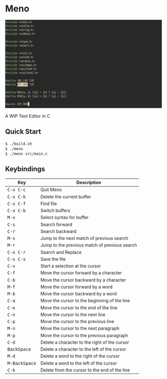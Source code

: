 # Meno
![Meno](img/meno.png)

A WIP Text Editor in C

## Quick Start
```console
$ ./build.sh
$ ./meno
$ ./meno src/main.c
```

## Keybindings
| Key | Description |
| --- | ----------- |
| <kbd>C-x C-c</kbd> | Quit Meno |
| <kbd>C-x C-k</kbd> | Delete the current buffer |
| <kbd>C-x C-f</kbd> | Find file |
| <kbd>C-x C-b</kbd> | Switch buffers |
| <kbd>M-x</kbd> | Select syntax for buffer |
| <kbd>C-s</kbd> | Search forward |
| <kbd>C-r</kbd> | Search backward |
| <kbd>M-s</kbd> | Jump to the next match of previous search |
| <kbd>M-r</kbd> | Jump to the previous match of previous search |
| <kbd>C-x C-r</kbd> | Search and Replace |
| <kbd>C-x C-s</kbd> | Save the file |
| <kbd>C-v</kbd> | Start a selection at the cursor |
| <kbd>C-f</kbd> | Move the cursor forward by a character |
| <kbd>C-b</kbd> | Move the cursor backward by a character |
| <kbd>M-f</kbd> | Move the cursor forward by a word |
| <kbd>M-b</kbd> | Move the cursor backward by a word |
| <kbd>C-a</kbd> | Move the cursor to the beginning of the line |
| <kbd>C-e</kbd> | Move the cursor to the end of the line |
| <kbd>C-n</kbd> | Move the cursor to the next line |
| <kbd>C-p</kbd> | Move the cursor to the previous line |
| <kbd>M-n</kbd> | Move the cursor to the next paragraph |
| <kbd>M-p</kbd> | Move the cursor to the previous paragraph |
| <kbd>C-d</kbd> | Delete a character to the right of the cursor |
| <kbd>BackSpace</kbd> | Delete a character to the left of the cursor |
| <kbd>M-d</kbd> | Delete a word to the right of the cursor |
| <kbd>M-BackSpace</kbd> | Delete a word to the left of the cursor |
| <kbd>C-k</kbd> | Delete from the cursor to the end of the line |
